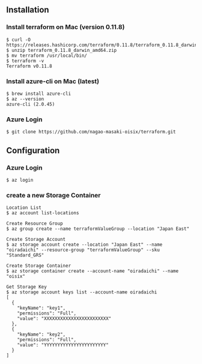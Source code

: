 ## Installation

### Install terraform on Mac (version 0.11.8)
```
$ curl -O https://releases.hashicorp.com/terraform/0.11.8/terraform_0.11.8_darwin_amd64.zip
$ unzip terraform_0.11.8_darwin_amd64.zip
$ mv terraform /usr/local/bin/
$ terraform -v 
Terraform v0.11.8
```

### Install azure-cli on Mac (latest)
```
$ brew install azure-cli
$ az --version
azure-cli (2.0.45)
```

### Azure Login
```
$ git clone https://github.com/nagao-masaki-oisix/terraform.git
```

## Configuration

### Azure Login
```
$ az login
```

### create a new Storage Container
```
Location List
$ az account list-locations

Create Resource Group
$ az group create --name terraformValueGroup --location "Japan East"

Create Storage Account
$ az storage account create --location "Japan East" --name "oiradaichi" --resource-group "terraformValueGroup" --sku "Standard_GRS"

Create Storage Container
$ az storage container create --account-name "oiradaichi" --name "oisix"

Get Storage Key
$ az storage account keys list --account-name oiradaichi
[
  {
    "keyName": "key1",
    "permissions": "Full",
    "value": "XXXXXXXXXXXXXXXXXXXXXXXX"
  },
  {
    "keyName": "key2",
    "permissions": "Full",
    "value": "YYYYYYYYYYYYYYYYYYYYYYY"
  }
]
```
